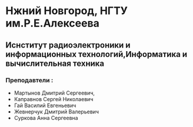 # Нжний Новгород, НГТУ им.Р.Е.Алексеева
## Иснститут радиоэлектроники и информационных технологий,Информатика и вычислительная техника
### Преподавтели :
* Мартынов Дмитрий Сергеевич,
* Каправнов Сергей Николаевич
* Гай Василий Евгеньевич
* Жевнерчук Дмитрий Валерьевич
* Суркова Анна Сергеевна
